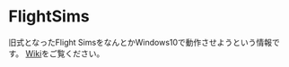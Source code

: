 # FlightSims

旧式となったFlight SimsをなんとかWindows10で動作させようという情報です。
[Wiki](https://github.com/mononok/FlightSims/wiki)をご覧ください。

